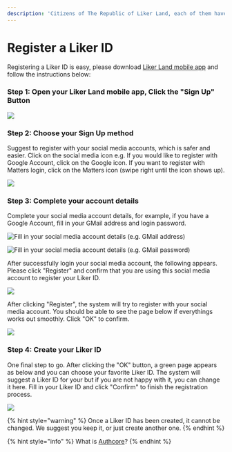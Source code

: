 ```yaml
---
description: 'Citizens of The Republic of Liker Land, each of them have a unique Liker ID'
---
```


# Register a Liker ID

Registering a Liker ID is easy, please download [Liker Land mobile app](https://liker.land/getapp) and follow the instructions below:

### Step 1: Open your Liker Land mobile app, Click the "Sign Up" Button

![](../../.gitbook/assets/sign-in.png)

### **Step 2: Choose your Sign Up method**

Suggest to register with your social media accounts, which is safer and easier. Click on the social media icon e.g. If you would like to register with Google Account, click on the Google icon. If you want to register with Matters login, click on the Matters icon \(swipe right until the icon shows up\).

![](../../.gitbook/assets/img_2334.PNG)

### Step 3: Complete your account details

Complete your social media account details, for example, if you have a Google Account, fill in your GMail address and login password.

![Fill in your social media account details \(e.g. GMail address\)](../../.gitbook/assets/img_2338.PNG)

![Fill in your social media account details \(e.g. GMail password\)](../../.gitbook/assets/img_2339.PNG)

After successfully login your social media account, the following appears. Please click "Register" and confirm that you are using this social media account to register your Liker ID.

![](../../.gitbook/assets/img_2340.PNG)

After clicking "Register", the system will try to register with your social media account. You should be able to see the page below if everythings works out smoothly. Click "OK" to confirm.

![](../../.gitbook/assets/img_2341.png)

### Step 4: Create your Liker ID

One final step to go. After clicking the "OK" button, a green page appears as below and you can choose your favorite Liker ID. The system will suggest a Liker ID for your but if you are not happy with it, you can change it here. Fill in your Liker ID and click "Confirm" to finish the registration process.

![](../../.gitbook/assets/img_3461.jpg)

{% hint style="warning" %}
Once a Liker ID has been created, it cannot be changed.  We suggest you keep it, or just create another one.
{% endhint %}

{% hint style="info" %}
What is [Authcore](https://docs.like.co/user-guide/liker-id/what-is-authcore)?
{% endhint %}

